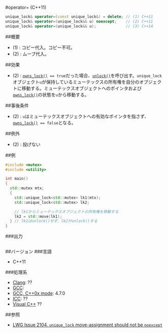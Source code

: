 #operator= (C++11)
```cpp
unique_lock& operator=(const unique_lock&) = delete; // (1) C++11
unique_lock& operator=(unique_lock&& u) noexcept;    // (2) C++11
unique_lock& operator=(unique_lock&& u);             // (3) C++14
```

##概要
- (1) : コピー代入。コピー不可。
- (2) : ムーブ代入。


##効果
- (2) : [`owns_lock()`](/reference/mutex/unique_lock/owns_lock.md)` == true`だった場合、[`unlock()`](/reference/mutex/unique_lock/unlock.md)を呼び出す。`unique_lock`オブジェクト`u`が保持しているミューテックスの所有権を自分のオブジェクトに移動する。ミューテックスオブジェクトへのポインタおよび[`owns_lock()`](/reference/mutex/unique_lock/owns_lock.md)の状態を`u`から移動する。


##事後条件
- (2) : `u`はミューテックスオブジェクトへの有効なポインタを指さず、[`owns_lock()`](/reference/mutex/unique_lock/owns_lock.md)` == false`となる。


##例外
- (2) : 投げない


##例

```cpp
#include <mutex>
#include <utility>

int main()
{
  std::mutex mtx;
  {
    std::unique_lock<std::mutex> lk1(mtx);
    std::unique_lock<std::mutex> lk2;

    // lk1からミューテックスオブジェクトの所有権を移動する
    lk2 = std::move(lk1);
  } // lk1はunlock()せず、lk2がunlock()する
}
```

###出力
```cpp
```

##バージョン
###言語

- C++11


###処理系

- [Clang](/implementation.md#clang): ??
- [GCC](/implementation.md#gcc): 
- [GCC, C++0x mode](/implementation.md#gcc): 4.7.0
- [ICC](/implementation.md#icc): ??
- [Visual C++](/implementation.md#visual_cpp) ??



##参照
- [LWG Issue 2104. `unique_lock` move-assignment should not be `noexcept`](http://www.open-std.org/jtc1/sc22/wg21/docs/lwg-defects.html#2104)
